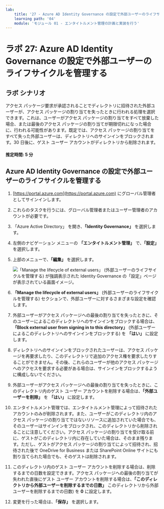 ```yaml
---
lab:
    title: '27 - Azure AD Identity Governance の設定で外部ユーザーのライフサイクルを管理する'
    learning path: '04'
    module: 'モジュール 01 - エンタイトルメント管理の計画と実装を行う'
---
```


# ラボ 27: Azure AD Identity Governance の設定で外部ユーザーのライフサイクルを管理する  

## ラボ シナリオ

アクセス パッケージ要求が承認されることでディレクトリに招待された外部ユーザーが、アクセス パッケージの割り当てを失ったときに行われる処理を選択できます。これは、ユーザーがアクセス パッケージの割り当てをすべて放棄した場合、または最後のアクセス パッケージの割り当てが期限切れになった場合に、行われる可能性があります。既定では、アクセス パッケージの割り当てをすべて失った外部ユーザーは、ディレクトリへのサインインをブロックされます。30 日後に、ゲスト ユーザー アカウントがディレクトリから削除されます。

#### 推定時間: 5 分

## Azure AD Identity Governance の設定で外部ユーザーのライフサイクルを管理する

1. [https://portal.azure.com](https://portal.azure.com) にグローバル管理者としてサインインします。

1. これらのタスクを行うには、グローバル管理者またはユーザー管理者のアカウントが必要です。

1. 「Azure Active Directory」 を開き、**「Identity Governance」** を選択します。

1. 左側のナビゲーション メニューの **「エンタイトルメント管理」** で、**「設定」** を選択します。

1. 上部のメニューで、**「編集」** を選択します。

    ![「Manage the lifecycle of external users」 (外部ユーザーのライフサイクルを管理する) が強調表示された Identity Governance の「設定」ページが表示されている画面イメージ。](./media/lp4-mod1-manage-lifcycle-of-ext-users.png)

1. **「Manage the lifecycle of external users」** (外部ユーザーのライフサイクルを管理する) セクションで、外部ユーザーに対するさまざまな設定を確認します。

1. 外部ユーザーがアクセス パッケージへの最後の割り当てを失ったときに、そのユーザーによるこのディレクトリへのサインインをブロックする場合は、**「Block external user from signing in to this directory」** (外部ユーザーによるこのディレクトリへのサインインをブロックする) を **「はい」** に設定します。

1. ディレクトリへのサインインをブロックされたユーザーは、アクセス パッケージを再要求したり、このディレクトリで追加のアクセス権を要求したりすることができません。その後、これらのユーザーが他のアクセス パッケージへのアクセスを要求する必要がある場合は、サインインをブロックするように構成しないでください。

1. 外部ユーザーがアクセス パッケージへの最後の割り当てを失ったときに、このディレクトリ内のゲスト ユーザー アカウントを削除する場合は、**「外部ユーザーを削除」** を **「はい」** に設定します。

1. エンタイトルメント管理では、エンタイトルメント管理によって招待されたアカウントのみが削除されます。また、ユーザーがこのディレクトリ内のアクセス パッケージの割り当てではないリソースに追加されていた場合でも、そのユーザーはサインインをブロックされ、このディレクトリから削除されることに注意してください。アクセス パッケージの割り当てを受け取る前に、ゲストがこのディレクトリ内に存在していた場合は、そのまま残ります。ただし、ゲストがアクセス パッケージの割り当てによって招待され、招待された後で OneDrive for Business または SharePoint Online サイトにも割り当てられた場合でも、そのゲストは削除されます。

1. このディレクトリ内のゲスト ユーザー アカウントを削除する場合は、削除するまでの日数を設定できます。アクセス パッケージへの最後の割り当てが失われた直後にゲスト ユーザー アカウントを削除する場合は、**「このディレクトリから外部ユーザーを削除するまでの日数」** このディレクトリから外部ユーザーを削除するまでの日数) を **0** に設定します。

1. 変更を行った場合は、**「保存」** を選択します。
